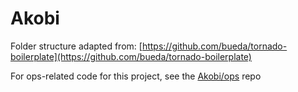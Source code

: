 Akobi
=====

Folder structure adapted from: [https://github.com/bueda/tornado-boilerplate](https://github.com/bueda/tornado-boilerplate)

For ops-related code for this project, see the [Akobi/ops](https://github.com/Akobi/ops) repo
